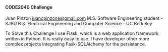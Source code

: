 #### CODE2040 Challenge

Juan Pinzon
juancpinzone@gmail.com
M.S. Software Engineering student - SJSU
B.S. Electrical Engineering and Computer Science - UC Berkeley


To Solve this Challenge I use Flask, which is a web application framework written in Python.
It is really easy to use. I have developer other more complex projects integrating Fask-SQLAlchemy for the persistance.